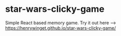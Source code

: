 # star-wars-clicky-game

Simple React based memory game.
Try it out here --> https://henrywinget.github.io/star-wars-clicky-game/
